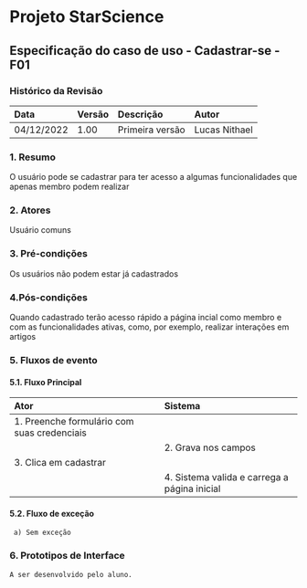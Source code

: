 ﻿
# **Projeto StarScience**

## Especificação do caso de uso - Cadastrar-se - F01
### Histórico da Revisão 

|  Data  | Versão | Descrição | Autor |
|:-------|:-------|:----------|:------|
| 04/12/2022 | 1.00 | Primeira versão | Lucas Nithael |

### 1. Resumo 

O usuário pode se cadastrar para ter acesso a algumas funcionalidades que apenas membro podem realizar

### 2. Atores 

Usuário comuns

### 3. Pré-condições

Os usuários não podem estar já cadastrados

### 4.Pós-condições

Quando cadastrado terão acesso rápido a página incial como membro e com as funcionalidades ativas, como, por exemplo, realizar interações em artigos

### 5. Fluxos de evento

#### 5.1. Fluxo Principal 
|  Ator  | Sistema |
|:-------|:------- |
|1. Preenche formulário com suas credenciais|
||2.  Grava nos campos||
|3. Clica em cadastrar||
||4.  Sistema valida e carrega a página inicial||

#### 5.2. Fluxo de exceção
     a) Sem exceção         
        
### 6. Prototipos de Interface

`A ser desenvolvido pelo aluno.`
